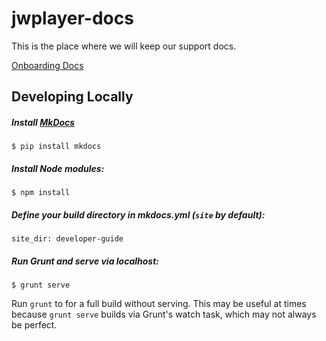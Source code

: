 # jwplayer-docs

This is the place where we will keep our support docs.

[Onboarding Docs](https://github.com/jwplayer/jwplayer-docs-new/tree/master/Onboarding%20Documents)


## Developing Locally

##### Install [MkDocs](http://www.mkdocs.org/)

```
$ pip install mkdocs
```

##### Install Node modules:

```
$ npm install
```

##### Define your build directory in *mkdocs.yml* (`site` by default):

```
site_dir: developer-guide
```

##### Run Grunt and serve via localhost:

```
$ grunt serve
```

Run `grunt` to for a full build without serving. This may be useful at times because `grunt serve` builds via Grunt's watch task, which may not always be perfect.
